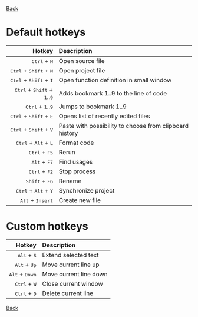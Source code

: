 [Back](README.md)

# Default hotkeys

Hotkey  | Description
---:|:---
<kbd>Ctrl</kbd> + <kbd>N</kbd> | Open source file
<kbd>Ctrl</kbd> + <kbd>Shift</kbd> + <kbd>N</kbd> | Open project file
<kbd>Ctrl</kbd> + <kbd>Shift</kbd> + <kbd>I</kbd> | Open function definition in small window
<kbd>Ctrl</kbd> + <kbd>Shift</kbd> + <kbd>1</kbd>..<kbd>9</kbd> | Adds bookmark 1..9 to the line of code
<kbd>Ctrl</kbd> + <kbd>1</kbd>..<kbd>9</kbd> | Jumps to bookmark 1..9
<kbd>Ctrl</kbd> + <kbd>Shift</kbd> + <kbd>E</kbd> | Opens list of recently edited files
<kbd>Ctrl</kbd> + <kbd>Shift</kbd> + <kbd>V</kbd> | Paste with possibility to choose from clipboard history
<kbd>Ctrl</kbd> + <kbd>Alt</kbd> + <kbd>L</kbd> | Format code
<kbd>Ctrl</kbd> + <kbd>F5</kbd> | Rerun
<kbd>Alt</kbd> + <kbd>F7</kbd> | Find usages
<kbd>Ctrl</kbd> + <kbd>F2</kbd> | Stop process
<kbd>Shift</kbd> + <kbd>F6</kbd> | Rename
<kbd>Ctrl</kbd> + <kbd>Alt</kbd> + <kbd>Y</kbd> | Synchronize project
<kbd>Alt</kbd> + <kbd>Insert</kbd> | Create new file

# Custom hotkeys

Hotkey | Description
---:|:---
<kbd>Alt</kbd> + <kbd>S</kbd> | Extend selected text
<kbd>Alt</kbd> + <kbd>Up</kbd> | Move current line up
<kbd>Alt</kbd> + <kbd>Down</kbd> | Move current line down
<kbd>Ctrl</kbd> + <kbd>W</kbd> | Close current window
<kbd>Ctrl</kbd> + <kbd>D</kbd> | Delete current line

[Back](README.md)